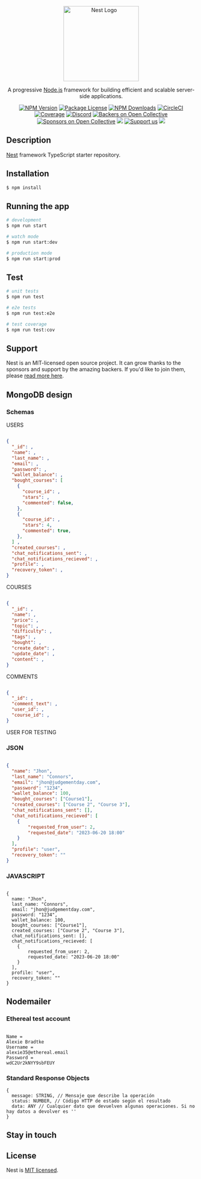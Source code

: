 <p align="center">
  <a href="http://nestjs.com/" target="blank"><img src="https://nestjs.com/img/logo-small.svg" width="200" alt="Nest Logo" /></a>
</p>

[circleci-image]: https://img.shields.io/circleci/build/github/nestjs/nest/master?token=abc123def456
[circleci-url]: https://circleci.com/gh/nestjs/nest

  <p align="center">A progressive <a href="http://nodejs.org" target="_blank">Node.js</a> framework for building efficient and scalable server-side applications.</p>
    <p align="center">
<a href="https://www.npmjs.com/~nestjscore" target="_blank"><img src="https://img.shields.io/npm/v/@nestjs/core.svg" alt="NPM Version" /></a>
<a href="https://www.npmjs.com/~nestjscore" target="_blank"><img src="https://img.shields.io/npm/l/@nestjs/core.svg" alt="Package License" /></a>
<a href="https://www.npmjs.com/~nestjscore" target="_blank"><img src="https://img.shields.io/npm/dm/@nestjs/common.svg" alt="NPM Downloads" /></a>
<a href="https://circleci.com/gh/nestjs/nest" target="_blank"><img src="https://img.shields.io/circleci/build/github/nestjs/nest/master" alt="CircleCI" /></a>
<a href="https://coveralls.io/github/nestjs/nest?branch=master" target="_blank"><img src="https://coveralls.io/repos/github/nestjs/nest/badge.svg?branch=master#9" alt="Coverage" /></a>
<a href="https://discord.gg/G7Qnnhy" target="_blank"><img src="https://img.shields.io/badge/discord-online-brightgreen.svg" alt="Discord"/></a>
<a href="https://opencollective.com/nest#backer" target="_blank"><img src="https://opencollective.com/nest/backers/badge.svg" alt="Backers on Open Collective" /></a>
<a href="https://opencollective.com/nest#sponsor" target="_blank"><img src="https://opencollective.com/nest/sponsors/badge.svg" alt="Sponsors on Open Collective" /></a>
  <a href="https://paypal.me/kamilmysliwiec" target="_blank"><img src="https://img.shields.io/badge/Donate-PayPal-ff3f59.svg"/></a>
    <a href="https://opencollective.com/nest#sponsor"  target="_blank"><img src="https://img.shields.io/badge/Support%20us-Open%20Collective-41B883.svg" alt="Support us"></a>
  <a href="https://twitter.com/nestframework" target="_blank"><img src="https://img.shields.io/twitter/follow/nestframework.svg?style=social&label=Follow"></a>
</p>
  <!--[![Backers on Open Collective](https://opencollective.com/nest/backers/badge.svg)](https://opencollective.com/nest#backer)
  [![Sponsors on Open Collective](https://opencollective.com/nest/sponsors/badge.svg)](https://opencollective.com/nest#sponsor)-->

## Description

[Nest](https://github.com/nestjs/nest) framework TypeScript starter repository.

## Installation

```bash
$ npm install
```

## Running the app

```bash
# development
$ npm run start

# watch mode
$ npm run start:dev

# production mode
$ npm run start:prod
```

## Test

```bash
# unit tests
$ npm run test

# e2e tests
$ npm run test:e2e

# test coverage
$ npm run test:cov
```

## Support

Nest is an MIT-licensed open source project. It can grow thanks to the sponsors and support by the amazing backers. If you'd like to join them, please [read more here](https://docs.nestjs.com/support).

## MongoDB design 

### Schemas

USERS

````JSON

{
  "_id": ,
  "name": ,
  "last_name": ,
  "email": , 
  "password": ,
  "wallet_balance": ,
  "bought_courses": [
    {
      "course_id": ,
      "stars": ,
      "commented": false,
    },
    {
      "course_id": ,
      "stars": 4,
      "commented": true,
    },
  ] ,
  "created_courses": ,
  "chat_notifications_sent": ,
  "chat_notifications_recieved": ,
  "profile": ,
  "recovery_token": ,
}

````

COURSES

````JSON

{
  "_id": ,
  "name": ,
  "price": ,
  "topic": , 
  "difficulty": ,
  "tags": ,
  "bought": ,
  "create_date": ,
  "update_date": ,
  "content": ,
}

````

COMMENTS

````JSON

{
  "_id": ,
  "comment_text": ,
  "user_id": ,
  "course_id": ,
}

````

USER FOR TESTING

### JSON

````JSON

{
  "name": "Jhon",
  "last_name": "Connors",
  "email": "jhon@judgementday.com", 
  "password": "1234",
  "wallet_balance": 100,
  "bought_courses": ["Course1"],
  "created_courses": ["Course 2", "Course 3"],
  "chat_notifications_sent": [],
  "chat_notifications_recieved": [
    {
        "requested_from_user": 2,
        "requested_date": "2023-06-20 18:00"
    }
  ],
  "profile": "user",
  "recovery_token": ""
}

````

### JAVASCRIPT

````JS

{
  name: "Jhon",
  last_name: "Connors",
  email: "jhon@judgementday.com", 
  password: "1234",
  wallet_balance: 100,
  bought_courses: ["Course1"],
  created_courses: ["Course 2", "Course 3"],
  chat_notifications_sent: [],
  chat_notifications_recieved: [
    {
        requested_from_user: 2,
        requested_date: "2023-06-20 18:00"
    }
  ],
  profile: "user",
  recovery_token: ""
}

````

## Nodemailer

### Ethereal test account

````ENV

Name = 
Alexie Bradtke
Username =	
alexie35@ethereal.email
Password = 	
wdC2Ur2kNYY9sbFEUY

````

### Standard Response Objects

````JS
{
  message: STRING, // Mensaje que describe la operación
  status: NUMBER, // Código HTTP de estado según el resultado
  data: ANY // Cualquier dato que devuelven algunas operaciones. Si no hay datos a devolver es ''
}
````

## Stay in touch


## License

Nest is [MIT licensed](LICENSE).
